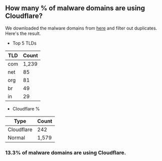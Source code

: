 ## How many % of malware domains are using Cloudflare?


We downloaded the malware domains from [here](https://urlhaus.abuse.ch) and filter out duplicates.
Here's the result.


[//]: # (start replacement)


- Top 5 TLDs

| TLD | Count |
| --- | --- |
| com | 1,239 |
| net | 85 |
| org | 81 |
| br | 49 |
| in | 29 |


- Cloudflare %

| Type | Count |
| --- | --- |
| Cloudflare | 242 |
| Normal | 1,579 |


### 13.3% of malware domains are using Cloudflare.